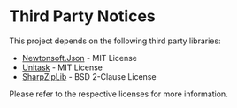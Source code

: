 # Third Party Notices

This project depends on the following third party libraries:

- [Newtonsoft.Json](https://www.newtonsoft.com/json) - MIT License
- [Unitask](https://github.com/Cysharp/UniTask) - MIT License
- [SharpZipLib](https://icsharpcode.github.io/SharpZipLib/) - BSD 2-Clause License

Please refer to the respective licenses for more information.
